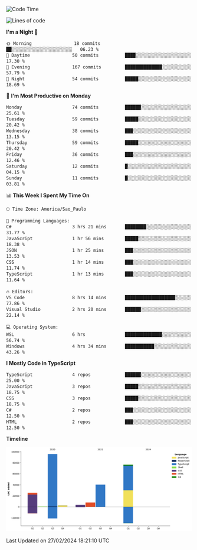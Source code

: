 <!--START_SECTION:waka-->
![Code Time](http://img.shields.io/badge/Code%20Time-2%2C320%20hrs%2036%20mins-blue)

![Lines of code](https://img.shields.io/badge/From%20Hello%20World%20I%27ve%20Written-251.3%20thousand%20lines%20of%20code-blue)

**I'm a Night 🦉** 

```text
🌞 Morning                18 commits          ██░░░░░░░░░░░░░░░░░░░░░░░   06.23 % 
🌆 Daytime                50 commits          ████░░░░░░░░░░░░░░░░░░░░░   17.30 % 
🌃 Evening                167 commits         ██████████████░░░░░░░░░░░   57.79 % 
🌙 Night                  54 commits          █████░░░░░░░░░░░░░░░░░░░░   18.69 % 
```
📅 **I'm Most Productive on Monday** 

```text
Monday                   74 commits          ██████░░░░░░░░░░░░░░░░░░░   25.61 % 
Tuesday                  59 commits          █████░░░░░░░░░░░░░░░░░░░░   20.42 % 
Wednesday                38 commits          ███░░░░░░░░░░░░░░░░░░░░░░   13.15 % 
Thursday                 59 commits          █████░░░░░░░░░░░░░░░░░░░░   20.42 % 
Friday                   36 commits          ███░░░░░░░░░░░░░░░░░░░░░░   12.46 % 
Saturday                 12 commits          █░░░░░░░░░░░░░░░░░░░░░░░░   04.15 % 
Sunday                   11 commits          █░░░░░░░░░░░░░░░░░░░░░░░░   03.81 % 
```


📊 **This Week I Spent My Time On** 

```text
🕑︎ Time Zone: America/Sao_Paulo

💬 Programming Languages: 
C#                       3 hrs 21 mins       ████████░░░░░░░░░░░░░░░░░   31.77 % 
JavaScript               1 hr 56 mins        █████░░░░░░░░░░░░░░░░░░░░   18.38 % 
JSON                     1 hr 25 mins        ███░░░░░░░░░░░░░░░░░░░░░░   13.53 % 
CSS                      1 hr 14 mins        ███░░░░░░░░░░░░░░░░░░░░░░   11.74 % 
TypeScript               1 hr 13 mins        ███░░░░░░░░░░░░░░░░░░░░░░   11.64 % 

🔥 Editors: 
VS Code                  8 hrs 14 mins       ███████████████████░░░░░░   77.86 % 
Visual Studio            2 hrs 20 mins       ██████░░░░░░░░░░░░░░░░░░░   22.14 % 

💻 Operating System: 
WSL                      6 hrs               ██████████████░░░░░░░░░░░   56.74 % 
Windows                  4 hrs 34 mins       ███████████░░░░░░░░░░░░░░   43.26 % 
```

**I Mostly Code in TypeScript** 

```text
TypeScript               4 repos             ██████░░░░░░░░░░░░░░░░░░░   25.00 % 
JavaScript               3 repos             █████░░░░░░░░░░░░░░░░░░░░   18.75 % 
CSS                      3 repos             █████░░░░░░░░░░░░░░░░░░░░   18.75 % 
C#                       2 repos             ███░░░░░░░░░░░░░░░░░░░░░░   12.50 % 
HTML                     2 repos             ███░░░░░░░░░░░░░░░░░░░░░░   12.50 % 
```



**Timeline**

![Lines of Code chart](https://raw.githubusercontent.com/jonhoffmam/jonhoffmam/master/assets/bar_graph.png)


 Last Updated on 27/02/2024 18:21:10 UTC
<!--END_SECTION:waka-->
